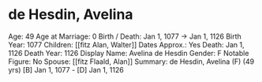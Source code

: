 # de Hesdin, Avelina

Age: 49
Age at Marriage: 0
Birth / Death: Jan 1, 1077 → Jan 1, 1126
Birth Year: 1077
Children: [[fitz Alan, Walter]]
Dates Approx.: Yes
Death: Jan 1, 1126
Death Year: 1126
Display Name: Avelina de Hesdin
Gender: F
Notable Figure: No
Spouse: [[fitz Flaald, Alan]]
Summary: de Hesdin, Avelina (F) (49 yrs)
[B] Jan 1, 1077 - [D] Jan 1, 1126
